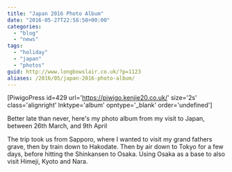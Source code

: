 ```yaml
---
title: "Japan 2016 Photo Album"
date: "2016-05-27T22:58:58+00:00"
categories: 
  - "blog"
  - "news"
tags: 
  - "holiday"
  - "japan"
  - "photos"
guid: http://www.longbowslair.co.uk/?p=1123
aliases: /2016/05/japan-2016-photo-album/
---
```


\[PiwigoPress id=429 url='https://piwigo.kenjie20.co.uk/' size='2s' class='alignright' lnktype='album' opntype='\_blank' order='undefined'\]

Better late than never, here's my photo album from my visit to Japan, between 26th March, and 9th April

The trip took us from Sapporo, where I wanted to visit my grand fathers grave, then by train down to Hakodate. Then by air down to Tokyo for a few days, before hitting the Shinkansen to Osaka. Using Osaka as a base to also visit Himeji, Kyoto and Nara.
